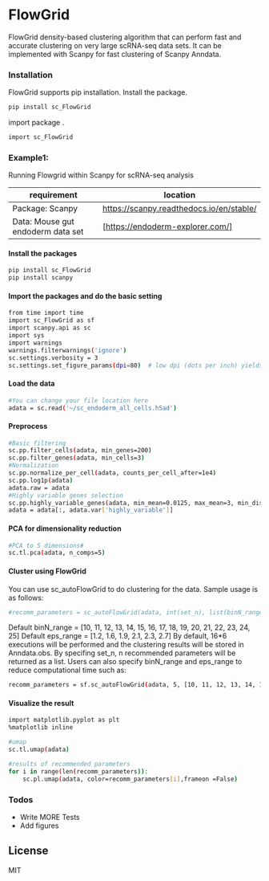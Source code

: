 # FlowGrid

FlowGrid density-based clustering algorithm that can perform fast and accurate clustering on very large scRNA-seq data sets. It can be implemented with Scanpy for fast clustering of Scanpy Anndata.

### Installation
FlowGrid supports pip installation.
Install the package.
```sh
pip install sc_FlowGrid
```
import package .
```sh
import sc_FlowGrid
```

### Example1:
Running Flowgrid within Scanpy for scRNA-seq analysis


| requirement | location |
| ------ | ------ |
| Package: Scanpy | https://scanpy.readthedocs.io/en/stable/ |
| Data: Mouse gut endoderm data set | [https://endoderm-explorer.com/] | 
#### Install the packages
```sh
pip install sc_FlowGrid
pip install scanpy
```
#### Import the packages and do the basic setting
```sh
from time import time
import sc_FlowGrid as sf
import scanpy.api as sc
import sys
import warnings
warnings.filterwarnings('ignore')
sc.settings.verbosity = 3  
sc.settings.set_figure_params(dpi=80)  # low dpi (dots per inch) yields small inline figures
```
#### Load the data

```sh
#You can change your file location here
adata = sc.read('~/sc_endoderm_all_cells.h5ad')
```
#### Preprocess
```sh
#Basic filtering
sc.pp.filter_cells(adata, min_genes=200)
sc.pp.filter_genes(adata, min_cells=3)
#Normalization
sc.pp.normalize_per_cell(adata, counts_per_cell_after=1e4)
sc.pp.log1p(adata)
adata.raw = adata
#Highly variable genes selection
sc.pp.highly_variable_genes(adata, min_mean=0.0125, max_mean=3, min_disp=0.5)
adata = adata[:, adata.var['highly_variable']]
```
#### PCA for dimensionality reduction
```sh
#PCA to 5 dimensions#
sc.tl.pca(adata, n_comps=5)
```
#### Cluster using FlowGrid
You can use sc_autoFlowGrid to do clustering for the data. 
Sample usage is as follows:
```sh
#recomm_parameters = sc_autoFlowGrid(adata, int(set_n), list(binN_range), list(eps_range))
```
Default binN_range = [10, 11, 12, 13, 14, 15, 16, 17, 18, 19, 20, 21, 22, 23, 24, 25] 
Default eps_range = [1.2, 1.6, 1.9, 2.1, 2.3, 2.7]
By default, 16*6 executions will be performed and the clustering results will be stored in Anndata.obs. By specifing set_n, n recommended parameters will be returned as a list. Users can also specify binN_range and eps_range to reduce computational time such as:
```sh
recomm_parameters = sf.sc_autoFlowGrid(adata, 5, [10, 11, 12, 13, 14, 15, 16, 17, 18, 19], [1.2, 1.6, 1.9, 2.1, 2.3])
```
#### Visualize the result
```sh
import matplotlib.pyplot as plt
%matplotlib inline

#umap
sc.tl.umap(adata)

#results of recommended parameters
for i in range(len(recomm_parameters)):
    sc.pl.umap(adata, color=recomm_parameters[i],frameon =False)
```




### Todos

 - Write MORE Tests
 - Add figures

License
----

MIT

